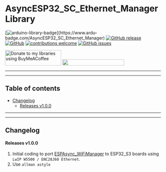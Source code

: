 # AsyncESP32_SC_Ethernet_Manager Library

[![arduino-library-badge](https://www.ardu-badge.com/badge/AsyncESP32_SC_Ethernet_Manager.svg?)](https://www.ardu-badge.com/AsyncESP32_SC_Ethernet_Manager)
[![GitHub release](https://img.shields.io/github/release/khoih-prog/AsyncESP32_SC_Ethernet_Manager.svg)](https://github.com/khoih-prog/AsyncESP32_SC_Ethernet_Manager/releases)
[![GitHub](https://img.shields.io/github/license/mashape/apistatus.svg)](https://github.com/khoih-prog/AsyncESP32_SC_Ethernet_Manager/blob/main/LICENSE)
[![contributions welcome](https://img.shields.io/badge/contributions-welcome-brightgreen.svg?style=flat)](#Contributing)
[![GitHub issues](https://img.shields.io/github/issues/khoih-prog/AsyncESP32_SC_Ethernet_Manager.svg)](http://github.com/khoih-prog/AsyncESP32_SC_Ethernet_Manager/issues)

<a href="https://www.buymeacoffee.com/khoihprog6" title="Donate to my libraries using BuyMeACoffee"><img src="https://cdn.buymeacoffee.com/buttons/v2/default-yellow.png" alt="Donate to my libraries using BuyMeACoffee" style="height: 50px !important;width: 181px !important;" ></a>
<a href="https://www.buymeacoffee.com/khoihprog6" title="Donate to my libraries using BuyMeACoffee"><img src="https://img.shields.io/badge/buy%20me%20a%20coffee-donate-orange.svg?logo=buy-me-a-coffee&logoColor=FFDD00" style="height: 20px !important;width: 200px !important;" ></a>


---
---

## Table of contents

* [Changelog](#changelog)
  * [Releases v1.0.0](#releases-v100)



---
---

## Changelog

#### Releases v1.0.0

1. Initial coding to port [ESPAsync_WiFiManager](https://github.com/khoih-prog/ESPAsync_WiFiManager) to ESP32_S3 boards using `LwIP W5500 / ENC28J60 Ethernet`.
2. Use `allman astyle`


